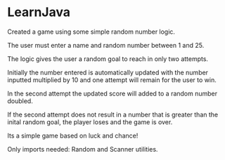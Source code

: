 # LearnJava

Created a game using some simple random number logic.

The user must enter a name and random number between 1 and 25.

The logic gives the user a random goal to reach in only two attempts.

Initially the number entered is automatically updated with the number inputted multiplied by 10 and one attempt will remain for the user to win.

In the second attempt the updated score will added to a random number doubled. 

If the second attempt does not result in a number that is greater than the inital random goal, the player loses and the game is over.

Its a simple game based on luck and chance!

Only imports needed: Random and Scanner utilities.
